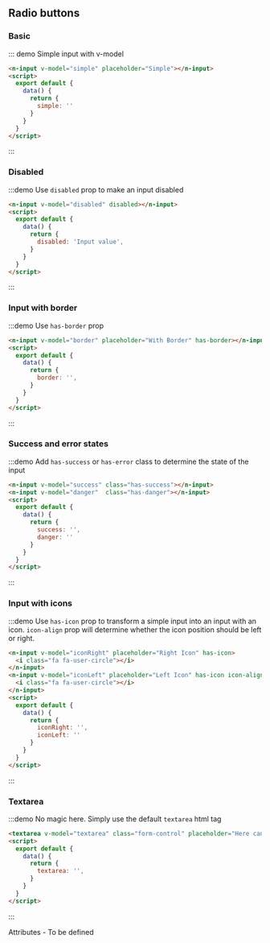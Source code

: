 <style>
.demo-block .n-button{
  margin-bottom:10px;
}
</style>
<script>
  module.exports = {
    data() {
      return {
       simple: '',
       disabled:'Input value',
       border: '',
       iconRight: '',
       iconLeft: '',
       success: 'Success',
       danger: 'Error input',
       textarea: ''
      };
    },
  };
</script>

## Radio buttons

### Basic

::: demo Simple input with v-model

```html
<n-input v-model="simple" placeholder="Simple"></n-input>
<script>
  export default {
    data() {
      return {
        simple: ''
      }
    }
  }
</script>
```
:::

### Disabled

:::demo Use `disabled` prop to make an input disabled
```html
<n-input v-model="disabled" disabled></n-input>
<script>
  export default {
    data() {
      return {
        disabled: 'Input value',
      }
    }
  }
</script>
```
:::

### Input with border

:::demo Use `has-border` prop 
```html
<n-input v-model="border" placeholder="With Border" has-border></n-input>
<script>
  export default {
    data() {
      return {
        border: '',
      }
    }
  }
</script>
```
:::

### Success and error states

:::demo Add `has-success` or `has-error` class to determine the state of the input
```html
<n-input v-model="success" class="has-success"></n-input>
<n-input v-model="danger"  class="has-danger"></n-input>
<script>
  export default {
    data() {
      return {
        success: '',
        danger: ''
      }
    }
  }
</script>
```
:::

### Input with icons

:::demo Use `has-icon` prop to transform a simple input into an input with an icon. `icon-align` prop will determine whether the icon position should be left or right.
```html
<n-input v-model="iconRight" placeholder="Right Icon" has-icon>
  <i class="fa fa-user-circle"></i>
</n-input>
<n-input v-model="iconLeft" placeholder="Left Icon" has-icon icon-align="left">
  <i class="fa fa-user-circle"></i>
</n-input>
<script>
  export default {
    data() {
      return {
        iconRight: '',
        iconLeft: ''
      }
    }
  }
</script>
```
:::



### Textarea

:::demo No magic here. Simply use the default `textarea` html tag 
```html
<textarea v-model="textarea" class="form-control" placeholder="Here can be your nice text" rows="5"></textarea>
<script>
  export default {
    data() {
      return {
        textarea: '',
      }
    }
  }
</script>
```
:::


Attributes - To be defined

